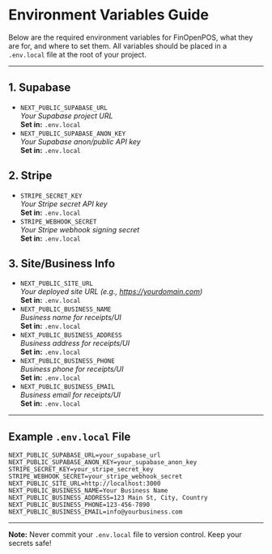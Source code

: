 # Environment Variables Guide

Below are the required environment variables for FinOpenPOS, what they are for, and where to set them. All variables should be placed in a `.env.local` file at the root of your project.

---

## 1. Supabase
- `NEXT_PUBLIC_SUPABASE_URL`  
  *Your Supabase project URL*  
  **Set in:** `.env.local`
- `NEXT_PUBLIC_SUPABASE_ANON_KEY`  
  *Your Supabase anon/public API key*  
  **Set in:** `.env.local`

## 2. Stripe
- `STRIPE_SECRET_KEY`  
  *Your Stripe secret API key*  
  **Set in:** `.env.local`
- `STRIPE_WEBHOOK_SECRET`  
  *Your Stripe webhook signing secret*  
  **Set in:** `.env.local`

## 3. Site/Business Info
- `NEXT_PUBLIC_SITE_URL`  
  *Your deployed site URL (e.g., https://yourdomain.com)*  
  **Set in:** `.env.local`
- `NEXT_PUBLIC_BUSINESS_NAME`  
  *Business name for receipts/UI*  
  **Set in:** `.env.local`
- `NEXT_PUBLIC_BUSINESS_ADDRESS`  
  *Business address for receipts/UI*  
  **Set in:** `.env.local`
- `NEXT_PUBLIC_BUSINESS_PHONE`  
  *Business phone for receipts/UI*  
  **Set in:** `.env.local`
- `NEXT_PUBLIC_BUSINESS_EMAIL`  
  *Business email for receipts/UI*  
  **Set in:** `.env.local`

---

## Example `.env.local` File

```
NEXT_PUBLIC_SUPABASE_URL=your_supabase_url
NEXT_PUBLIC_SUPABASE_ANON_KEY=your_supabase_anon_key
STRIPE_SECRET_KEY=your_stripe_secret_key
STRIPE_WEBHOOK_SECRET=your_stripe_webhook_secret
NEXT_PUBLIC_SITE_URL=http://localhost:3000
NEXT_PUBLIC_BUSINESS_NAME=Your Business Name
NEXT_PUBLIC_BUSINESS_ADDRESS=123 Main St, City, Country
NEXT_PUBLIC_BUSINESS_PHONE=123-456-7890
NEXT_PUBLIC_BUSINESS_EMAIL=info@yourbusiness.com
```

---

**Note:** Never commit your `.env.local` file to version control. Keep your secrets safe!
